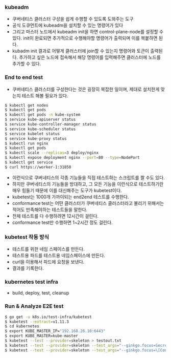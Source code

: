 ### kubeadm
- 쿠버네티스 클러스터 구성을 쉽게 수행할 수 있도록 도와주는 도구
- 공식 도큐먼트에 kubeadm을 설치할 수 있는 명령어가 있다
- 그리고 마스터 노드에서 kubeadm init을 하면 control-plane-node를 설정할 수 있다. init이 완료되면 추가적으로 수행해야할 명령어가 출력되며 이를 복붙하면 된다.
- kubadm init 결과로 어떻게 클러스터에 join할 수 있는지 명령어와 토큰이 출력된다. 추가하고 싶은 노드에 접속해서 해당 명령어를 입력해주면 클러스터에 노드를 추가할 수 있다.

### End to end test
- 쿠버네티스 클러스터를 구성한다는 것은 굉장히 복잡한 일이며, 제대로 설치한게 맞는지 테스트 해볼 필요가 있다.
```bash
$ kubectl get nodes
$ kubectl get pods
$ kubectl get pods -n kube-system
$ service kube-apiserver status
$ service kube-controller-manager status
$ service kube-scheduler status
$ service kubelet status
$ service kube-proxy status
$ kubectl run nginx
$ kubectl get pods
$ kubectl scale --replicas=3 deploy/nginx
$ kubectl expose deployment nginx --port=80 --type=NodePort
$ kubectl get service
$ curl https://worker-1:31850
```
- 이런식으로 쿠버네티스의 각종 기능들을 직접 테스트하는 스크립트를 짤 수도 있다.
- 하지만 쿠버네티스의 기능들을 방대하고, 그 모든 기능을 이런식으로 테스트하기란 매우 힘들기 때문에 이를 대신해주는 도구가 kubetest이다.
- kubetest는 1000개 가까이되는 end2end 테스트를 수행한다.
- conformance test는 어떤 클러스터가 쿠버네티스 클러스터라고 불리기 위해서는 적어도 만족해야하는 테스트들을 말한다.
- 전체 테스트를 다 수행하려면 12시간이 걸린다.
- conformance test만 수행하면 1~2시간 정도 걸린다.

### kubetest 작동 방식
- 테스트를 위한 네임 스페이스를 만든다.
- 테스트용 파드를 테스트용 네임스페이스에 만든다.
- curl을 이용해서 파드에 요청을 보낸다.
- 결과를 기록한다.

### kubernetes test infra
- build, deploy, test, cleanup

### Run & Analyze E2E test
```bash
$ go get -u k8s.io/test-infra/kubetest
$ kubetest --extract=v1.11.3
$ cd kubernetes
$ export KUBE_MASTER_IP="192.168.26.10:6443"
$ export KUBE_MASTER=kube-master
$ kubetest --test --provider=skeleton > testout.txt
$ kubetest --test --provider=skeleton --test_args="--ginkgo.focus=Secrets" > testout.txt
$ kubetest --test --provider=skeleton --test_args="--ginkgo.focus=\[Conformance\]" > testout.txt
```
